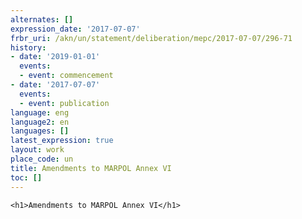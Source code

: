 ```yaml
---
alternates: []
expression_date: '2017-07-07'
frbr_uri: /akn/un/statement/deliberation/mepc/2017-07-07/296-71
history:
- date: '2019-01-01'
  events:
  - event: commencement
- date: '2017-07-07'
  events:
  - event: publication
language: eng
language2: en
languages: []
latest_expression: true
layout: work
place_code: un
title: Amendments to MARPOL Annex VI
toc: []
---
```


<div>



  


<div class="coverpage">
  
    <h1>Amendments to MARPOL Annex VI</h1>
  
</div>







<span class="akn-akomaNtoso"><span class="akn-statement" data-name="statement"><span class="akn-mainBody"></span></span></span>





</div>